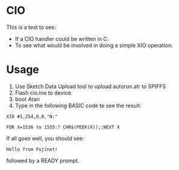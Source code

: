 CIO
===

This is a test to see:

* If a CIO handler could be written in C.
* To see what would be involved in doing a simple XIO operation.

Usage
=====

1. Use Sketch Data Upload tool to upload autorun.atr to SPIFFS
2. Flash cio.ino to device.
3. boot Atari
4. Type in the following BASIC code to see the result:

```
XIO #1,254,0,0,"N:"

FOR X=1536 to 1555:? CHR$(PEEK(X));:NEXT X
```

If all goes well, you should see:

```
Hello from Fujinet!
```

followed by a READY prompt.